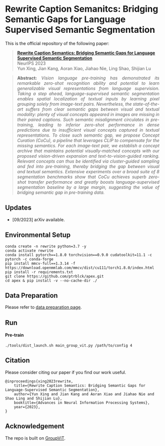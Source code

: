 # Rewrite Caption Semanitcs: Bridging Semantic Gaps for Language Supervised Semantic Segmentation

This is the official repository of the following paper:
> **[Rewrite Caption Semantics: Bridging Semantic Gaps for Language Supervised Semantic Segmentation](https://arxiv.org/abs/2309.13505)**<br>
> NeurIPS 2023<br>
> Yun Xing, Jian Kang, Aoran Xiao, Jiahao Nie, Ling Shao, Shijian Lu<br>

> **<p align="justify"> Abstract:** *Vision language pre-training has demonstrated its remarkable zero-shot recognition ability and potential to learn generalizable visual representations from language supervision. Taking a step ahead, language-supervised semantic segmentation enables spatial localization of textual inputs by learning pixel grouping solely from image-text pairs. Nevertheless, the state-of-the-art suffers from clear semantic gaps between visual and textual modality: plenty of visual concepts appeared in images are missing in their paired captions. Such semantic misalignment circulates in pre-training, leading to inferior zero-shot performance in dense predictions due to insufficient visual concepts captured in textual representations. To close such semantic gap, we propose Concept Curation (CoCu), a pipeline that leverages CLIP to compensate for the missing semantics. For each image-text pair, we establish a concept archive that maintains potential visually-matched concepts with our proposed vision-driven expansion and text-to-vision-guided ranking. Relevant concepts can thus be identified via cluster-guided sampling and fed into pre-training, thereby bridging the gap between visual and textual semantics. Extensive experiments over a broad suite of 8 segmentation benchmarks show that CoCu achieves superb zero-shot transfer performance and greatly boosts language-supervised segmentation baseline by a large margin, suggesting the value of bridging semantic gap in pre-training data.* </p>

## Updates

- [09/2023] arXiv available.

## Environmental Setup
```
conda create -n rewrite python=3.7 -y
conda activate rewrite
conda install pytorch==1.8.0 torchvision==0.9.0 cudatoolkit=11.1 -c pytorch -c conda-forge
pip install mmcv-full==1.3.14 -f https://download.openmmlab.com/mmcv/dist/cu111/torch1.8.0/index.html
pip install -r requirements.txt
git clone https://github.com/ptrblck/apex.git
cd apex & pip install -v --no-cache-dir ./
```

## Data Preparation

Please refer to [data preparation page](https://github.com/xing0047/rewrite/tree/main/data).

## Run
#### Pre-train
```
./tools/dist_launch.sh main_group_vit.py /path/to/config 4
```

## Citation

Please consider citing our paper if you find our work useful.
```
@inproceedings{xing2023rewrite,
    title={Rewrite Caption Semantics: Bridging Semantic Gaps for Language-Supervised Semantic Segmentation}, 
    author={Yun Xing and Jian Kang and Aoran Xiao and Jiahao Nie and Shao Ling and Shijian Lu},
    booktitle={Advances in Neural Information Processing Systems},
    year={2023},
}
```

## Acknowledgement

The repo is built on [GroupViT](https://github.com/NVlabs/GroupViT).
